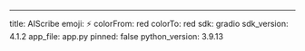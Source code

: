 ---
title: AIScribe
emoji: ⚡
colorFrom: red
colorTo: red
sdk: gradio
sdk_version: 4.1.2
app_file: app.py
pinned: false
python_version: 3.9.13 
